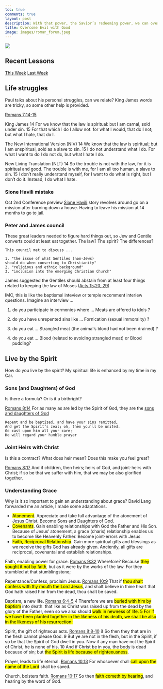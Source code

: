 ```yaml
---
toc: true
comments: true
layout: post
description: With that power, the Savior’s redeeming power, we can overcome evil—both evil in the world and evil in ourselves—with good.
title: Overcome Evil with Good
image: images/roman_forum.jpeg
---
```


![]({{site.baseurl}}/images/roman_forum.jpeg)

## Recent Lessons
[This Week](https://www.churchofjesuschrist.org/study/manual/come-follow-me-for-individuals-and-families-new-testament-2023/34?lang=eng)
[Last Week](https://www.churchofjesuschrist.org/study/manual/come-follow-me-for-individuals-and-families-new-testament-2023/33?lang=eng)

## Life struggles
Paul talks about his personal struggles, can we relate?  King James words are tricky, so some other help is provided.

[Romans 7:14-15](https://www.churchofjesuschrist.org/study/scriptures/nt/rom/7?lang=eng&id=p14-p15#p14)

King James
14 For we know that the law is spiritual: but I am carnal, sold under sin. 15 For that which I do I allow not: for what I would, that do I not; but what I hate, that do I.

The New International Version (NIV)
14 We know that the law is spiritual; but I am unspiritual, sold as a slave to sin. 15 I do not understand what I do. For what I want to do I do not do, but what I hate I do.

New Living Translation (NLT)
14 So the trouble is not with the law, for it is spiritual and good. The trouble is with me, for I am all too human, a slave to sin. 15 I don’t really understand myself, for I want to do what is right, but I don’t do it. Instead, I do what I hate.

### Sione Havili mistake
Oct 2nd Conference preview [Sione Havili](https://ksltv.com/473425/preview-conference-doc-redeemed-the-sione-havili-story/) story revolves around go on a mission after burning down a house.  Having to leave his mission at 14 months to go to jail.

### Peter and James council
These great leaders needed to figure hard things out, so Jew and Gentile converts could at least eat together.  The law?  The spirit?  The differences?

```
This council met to discuss ...

1. "the issue of what Gentiles (non-Jews) 
should do when converting to Christianity" 
2. "religious and ethnic background"
3. "inclusion into the emerging Christian Church"
``````

James suggested the Gentiles should abstain from at least four things related to keeping the law of Moses ([Acts 15:20, 29](https://site.churchofjesuschrist.org/study/scriptures/nt/acts/15?lang=eng&id=20,29#p20)).   

IMO, this is like the baptismal inteview or temple recomment interiew questions. Imagine an interview ...

1. do you participate in cermonies where ... Meats are offered to idols ?

2. do you have unrepented sins like ... Fornication (sexual immorality) ?

3. do you eat ... Strangled meat (the animal’s blood had not been drained) ?

4. do you eat ... Blood (related to avoiding strangled meat) or Blood pudding?

## Live by the Spirit
How do you live by the spirit?  My spiritual life is enhanced by my time in my Car.


### Sons (and Daughters) of God
Is there a formula?  Or is it a birthright?

[Romans 8:14](https://www.churchofjesuschrist.org/study/scriptures/nt/rom/8?lang=eng&id=p14#p14)
For as many as are led by the Spirit of God, they are the [sons and daughters of God](https://www.churchofjesuschrist.org/study/scriptures/tg/sons-and-daughters-of-god?lang=eng)

```
Repent and be baptized, and have your sins remitted,
And get the Spirit’s zeal; oh, then you’ll be united.
Go cast upon him all your care;
He will regard your humble prayer
```

### Joint Heirs with Christ
Is this a contract?  What does heir mean?  Does this make you feel great?

[Romans 8:17](https://www.churchofjesuschrist.org/study/scriptures/nt/rom/8?lang=eng&id=p17#p17)
And if children, then heirs; heirs of God, and joint-heirs with Christ; if so be that we suffer with him, that we may be also glorified together.

### Understanding Grace
Why is it so important to gain an understanding about
grace?  David Lang forwarded me an article, I made some adaptations.
- <mark>Atonement</mark>. Appreciate and take full advantage of the atonement of Jesus Christ.  Become Sons and Daughters of God.
- <mark>Covenants</mark>. Gain enabling relationships with God the Father and His Son.  Because of Jesus’ atonement, a grace (charis) relationship enables us to become like Heavenly Father. Become joint-errors with Jesus.
- <mark>Faith, Reciprocal Relationship</mark>. Gain more spiritual gifts and blessings as we receive the gifts God has already given. Anciently, all gifts are reciprocal, covenantal and establish relationships.


Faith, enabling power for grace. [Romans 9:32](https://www.churchofjesuschrist.org/study/scriptures/nt/rom/9?lang=eng&id=p32#p32) 
Wherefore? Because <mark>they sought it not by faith</mark>, but as it were by the works of the law. For they stumbled at that stumblingstone;

Repentance/Confess, proclaim Jesus. [Romans 10:9](https://www.churchofjesuschrist.org/study/scriptures/nt/rom/10?lang=eng&id=p9#p9)
That if <mark>thou shalt confess with thy mouth the Lord Jesus</mark>, and shalt believe in thine heart that God hath raised him from the dead, thou shalt be saved.

Baptism, a new life.  [Romans 6:4-5](https://www.churchofjesuschrist.org/study/scriptures/nt/rom/6?lang=eng&id=p4-p5#p4)
4 Therefore we are <mark>buried with him by baptism</mark> into death: that like as Christ was raised up from the dead by the glory of the Father, even so we also should <mark>walk in newness of life<mark>. 5 For if we have been planted together in the likeness of his death, we shall be also in the likeness of his resurrection:

Spirit, the gift of righteous acts. [Romans 8:8-10](https://www.churchofjesuschrist.org/study/scriptures/nt/rom/8?lang=eng&id=p8-p10#p8)
8 So then they that are in the flesh cannot please God. 9 But ye are not in the flesh, but in the Spirit, if so be that the Spirit of God dwell in you. Now if any man have not the Spirit of Christ, he is none of his.  10 And if Christ be in you, the body is dead because of sin; but <mark>the Spirit is life because of righteousness</mark>.

Prayer, leads to life eternal. [Romans 10:13](https://www.churchofjesuschrist.org/study/scriptures/nt/rom/10?lang=eng&id=p13#p13)
For whosoever shall <mark>call upon the name of the Lord</mark> shall be saved.

Church, bolsters faith. [Romans 10:17](https://www.churchofjesuschrist.org/study/scriptures/nt/rom/10?lang=eng&id=p17#p17)
So then <mark>faith cometh by hearing</mark>, and hearing by the word of God.





